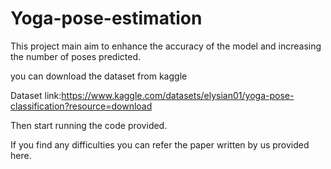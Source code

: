 # Yoga-pose-estimation
This project main aim to enhance the accuracy of the model and increasing the number of poses predicted.

you can download the dataset from kaggle

Dataset link:https://www.kaggle.com/datasets/elysian01/yoga-pose-classification?resource=download

Then start running the code provided.

If you find any difficulties you can refer the paper written by us provided here.
